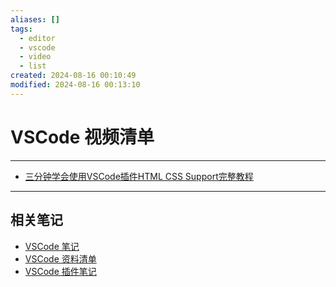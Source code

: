 ```yaml
---
aliases: []
tags:
  - editor
  - vscode
  - video
  - list
created: 2024-08-16 00:10:49
modified: 2024-08-16 00:13:10
---
```


# VSCode 视频清单

---

* [三分钟学会使用VSCode插件HTML CSS Support完整教程](https://www.youtube.com/watch?v=vLs_RZpUUw4)

---

## 相关笔记

* [VSCode 笔记](VSCode_Note.md)
* [VSCode 资料清单](VSCode_Material.md)
* [VSCode 插件笔记](VSCode_Extensions_Note.md)

